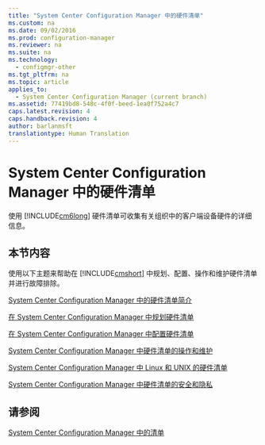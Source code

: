 ```yaml
---
title: "System Center Configuration Manager 中的硬件清单"
ms.custom: na
ms.date: 09/02/2016
ms.prod: configuration-manager
ms.reviewer: na
ms.suite: na
ms.technology: 
  - configmgr-other
ms.tgt_pltfrm: na
ms.topic: article
applies_to: 
  - System Center Configuration Manager (current branch)
ms.assetid: 77419bd8-548c-4f0f-beed-1ea0f752a4c7
caps.latest.revision: 4
caps.handback.revision: 4
author: barlanmsft
translationtype: Human Translation
---
```

# System Center Configuration Manager 中的硬件清单
使用 [!INCLUDE[cm6long](../LocTest/includes/cm6long_md.md)] 硬件清单可收集有关组织中的客户端设备硬件的详细信息。  
  
## 本节内容  
 使用以下主题来帮助在 [!INCLUDE[cmshort](../LocTest/includes/cmshort_md.md)] 中规划、配置、操作和维护硬件清单并进行故障排除。  
  
 [System Center Configuration Manager 中的硬件清单简介](../LocTest/Introduction-to-hardware-inventory-in-System-Center-Configuration-Manager.md)  
  
 [在 System Center Configuration Manager 中规划硬件清单](../LocTest/Planning-for-hardware-inventory-in-System-Center-Configuration-Manager.md)  
  
 [在 System Center Configuration Manager 中配置硬件清单](../LocTest/Configuring-hardware-inventory-in-System-Center-Configuration-Manager.md)  
  
 [System Center Configuration Manager 中硬件清单的操作和维护](../LocTest/Operations-and-maintenance-for-hardware-inventory-in-System-Center-Configuration-Manager.md)  
  
 [System Center Configuration Manager 中 Linux 和 UNIX 的硬件清单](../LocTest/Hardware-inventory-for-Linux-and-UNIX-in-System-Center-Configuration-Manager.md)  
  
 [System Center Configuration Manager 中硬件清单的安全和隐私](../LocTest/Security-and-privacy-for-hardware-inventory-in-System-Center-Configuration-Manager.md)  
  
## 请参阅  
 [System Center Configuration Manager 中的清单](../LocTest/Inventory-in-System-Center-Configuration-Manager.md)